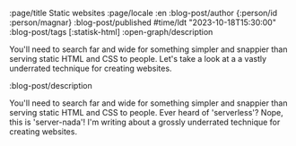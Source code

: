 :page/title Static websites
:page/locale :en
:blog-post/author {:person/id :person/magnar}
:blog-post/published #time/ldt "2023-10-18T15:30:00"
:blog-post/tags [:statisk-html]
:open-graph/description

You'll need to search far and wide for something simpler and snappier than
serving static HTML and CSS to people. Let's take a look at a a vastly
underrated technique for creating websites.

:blog-post/description

You'll need to search far and wide for something simpler and snappier than
serving static HTML and CSS to people. Ever heard of 'serverless'? Nope, this is
'server-nada'! I'm writing about a grossly underrated technique for creating
websites.

